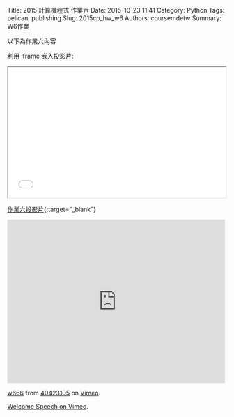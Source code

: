 Title: 2015 計算機程式 作業六
Date: 2015-10-23 11:41
Category: Python
Tags: pelican, publishing
Slug: 2015cp_hw_w6
Authors: coursemdetw
Summary: W6作業

以下為作業六內容

利用 iframe 嵌入投影片:

<iframe src="40423123_cp_w6_p.html" width="500" height="300"></iframe>

[作業六投影片](40423123_cp_w6_p.html){:target="_blank"}
<iframe src="https://player.vimeo.com/video/145730142" width="500" height="375" frameborder="0" webkitallowfullscreen mozallowfullscreen allowfullscreen></iframe> <p><a href="https://vimeo.com/145730142">w666</a> from <a href="https://vimeo.com/user44512429">40423105</a> on <a href="https://vimeo.com">Vimeo</a>.</p>


<p><a href="https://vimeo.com/137724068">Welcome Speech on <a href="https://vimeo.com">Vimeo</a>.</p>
